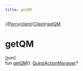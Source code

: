 ```yaml
---
title: getQM
---
```

//[Perry](../../../index.html)/[client](../index.html)/[Client](index.html)/[getQM](get-q-m.html)



# getQM



[jvm]\
fun [getQM](get-q-m.html)(): [QuestActionManager](../../scripting.quest/-quest-action-manager/index.html)?




